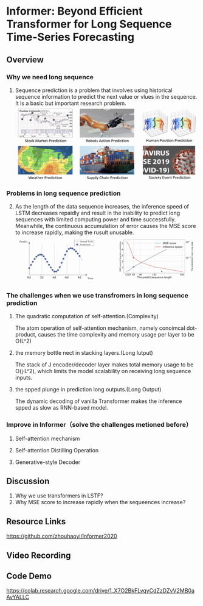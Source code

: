 # Informer: Beyond Efficient Transformer for Long Sequence Time-Series Forecasting

## Overview

### Why we need long sequence
1. Sequence prediction is a problem that involves using historical sequence information to predict the next value or vlues in the sequence. It is a basic but important research problem.
![This is an image](img/img1.png)


### Problems in long sequence prediction
2. As the length of the data sequence increases, the inference speed of LSTM decreases repaidly and result in the inability to predict long sequences with limited computing power and time successfully. Meanwhile, the continuous accumulation of error causes the MSE score to increase rapidly, making the rusult unusable.
![This is an image](img/img2.png)


### The challenges when we use transfromers in long sequence prediction

1. The quadratic computation of self-attention.(Complexity)

   The atom operation of self-attention mechanism, namely conoimcal dot-product, causes the time complexity and memory usage per layer to be O(L^2)


2. the memory bottle nect in stacking layers.(Long Iutput)

   The stack of J encoder/decoder layer makes total memory usage to be O(j·L^2), which limits the model scalability on receiving long sequence inputs.
   

3. the spped plunge in prediction long outputs.(Long Output)

   The dynamic decoding of vanilla Transformer makes the inference spped as slow as RNN-based model.

### Improve in Informer（solve the challenges metioned before）

1. Self-attention mechanism

2. Self-attention Distilling Operation

3. Generative-style Decoder

## Discussion
1. Why we use transformers in LSTF?
2. Why MSE score to increase rapidly when the sequeences increase?


## Resource Links

https://github.com/zhouhaoyi/Informer2020


## Video Recording


## Code Demo

https://colab.research.google.com/drive/1_X7O2BkFLvqyCdZzDZvV2MB0aAvYALLC


